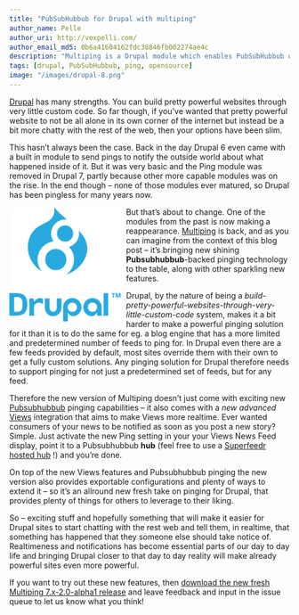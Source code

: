 ```yaml
---
title: "PubSubHubbub for Drupal with multiping"
author_name: Pelle
author_uri: http://voxpelli.com/
author_email_md5: 0b6a41604162fdc38846fb002274ae4c
description: "Multiping is a Drupal module which enables PubSubHubbub on any Drupal site."
tags: [drupal, PubSubHubbub, ping, opensource]
image: "/images/drupal-8.png"
---
```


[Drupal](https://www.drupal.org/) has many strengths. You can build pretty powerful websites through very little custom code. So far though, if you’ve wanted that pretty powerful website to not be all alone in its own corner of the internet but instead be a bit more chatty with the rest of the web, then your options have been slim.


This hasn’t always been the case. Back in the day Drupal 6 even came with a built in module to send pings to notify the outside world about what happened inside of it. But it was very basic and the Ping module was removed in Drupal 7, partly because other more capable modules was on the rise. In the end though – none of those modules ever matured, so Drupal has been pingless for many years now.


<img src="/images/drupal-8.png" style="float:left; width: 200px; margin-right: 10px" />

But that’s about to change. One of the modules from the past is now making a reappearance. [Multiping](https://www.drupal.org/project/multiping) is back, and as you can imagine from the context of this blog post – it’s bringing new shining **Pubsubhubbub**-backed pinging technology to the table, along with other sparkling new features.

Drupal, by the nature of being a *build-pretty-powerful-websites-through-very-little-custom-code* system, makes it a bit harder to make a powerful pinging solution for it than it is to do the same for eg. a blog engine that has a more limited and predetermined number of feeds to ping for. In Drupal even there are a few feeds provided by default, most sites override them with their own to get a fully custom solutions. Any pinging solution for Drupal therefore needs to support pinging for not just a predetermined set of feeds, but for any feed.

Therefore the new version of Multiping doesn’t just come with exciting new [Pubsubhubbub](https://en.wikipedia.org/wiki/PubSubHubbub) pinging capabilities – it also comes with a *new advanced* [Views](https://www.drupal.org/project/views) integration that aims to make Views more realtime. Ever wanted consumers of your news to be notified as soon as you post a new story? Simple. Just activate the new Ping setting in your your Views News Feed display, point it to a Pubsubhubbub **hub** (feel free to use a [Superfeedr hosted hub](http://superfeedr.com/publisher/) !) and you’re done.

On top of the new Views features and Pubsubhubbub pinging the new version also provides exportable configurations and plenty of ways to extend it – so it’s an allround new fresh take on pinging for Drupal, that provides plenty of things for others to leverage to their liking.

So – exciting stuff and hopefully something that will make it easier for Drupal sites to start chatting with the rest web and tell them, in realtime, that something has happened that they someone else should take notice of. Realtimeness and notifications has become essential parts of our day to day life and bringing Drupal closer to that day to day reality will make already powerful sites even more powerful.

If you want to try out these new features, then [download the new fresh Multiping 7.x-2.0-alpha1 release](https://www.drupal.org/project/multiping) and leave feedback and input in the issue queue to let us know what you think!

